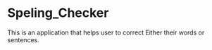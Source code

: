 # Speling_Checker
This is an application that helps user to correct
Either their words or sentences.
